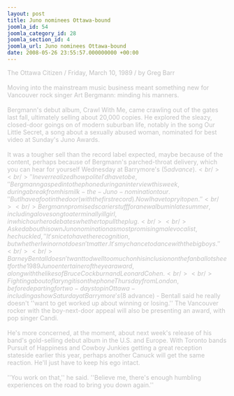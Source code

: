```yaml
---
layout: post
title: Juno nominees Ottawa-bound
joomla_id: 54
joomla_category_id: 28
joomla_section_id: 4
joomla_url: Juno nominees Ottawa-bound
date: 2008-05-26 23:55:57.000000000 +00:00
---
```

<span style="color: #c0c0c0">The Ottawa Citizen / Friday, March 10, 1989 / by Greg Barr<br /><br />Moving into the mainstream music business meant something new for Vancouver rock singer Art Bergmann: minding his manners.<br /><br />Bergmann's debut album, Crawl With Me, came crawling out of the gates last fall, ultimately selling about 20,000 copies. He explored the sleazy, closed-door goings on of modern suburban life, notably in the song Our Little Secret, a song about a sexually abused woman, nominated for best video at Sunday's Juno Awards.<br /><br />It was a tougher sell than the record label expected, maybe because of the content, perhaps because of Bergmann's parched-throat delivery, which you can hear for yourself Wednesday at Barrymore's ($5 advance).<br /><br />''I never realized how polite I'd have to be,'' Bergmann gasped into the phone during an interview this week, during a break from his milk-the-Juno-nomination tour. ''But I have a foot in the door (with the first record). Now I have to pry it open.''<br /><br />Bergmann promised scarier stuff for a new album in late summer, including a love song to a terminally ill girl, in which our hero debates whether to pull the plug.<br /><br />Asked about his own Juno nomination as most promising male vocalist, he chuckled, ''It's nice to have the recognition, but whether I win or not doesn't matter. It's my chance to dance with the big boys.''<br /><br />Barney Bentall doesn't want to dwell too much on his inclusion on the fan ballot sheet for the 1989 Juno entertainer of the year award, along with the likes of Bruce Cockburn and Leonard Cohen.<br /><br />Fighting a bout of laryngitis on the phone Thursday from London, before departing for two-day stop in Ottawa - including a show Saturday at Barrymore's ($8 advance) - Bentall said he really doesn't ''want to get worked up about winning or losing.'' The Vancouver rocker with the boy-next-door appeal will also be presenting an award, with pop singer Candi.<br /><br />He's more concerned, at the moment, about next week's release of his band's gold-selling debut album in the U.S. and Europe. With Toronto bands Pursuit of Happiness and Cowboy Junkies getting a great reception stateside earlier this year, perhaps another Canuck will get the same reaction. He'll just have to keep his ego intact.<br /><br />''You work on that,'' he said. ''Believe me, there's enough humbling experiences on the road to bring you down again.''<br /></span>

